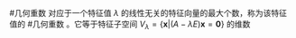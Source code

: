 #几何重数  对应于一个特征值 $\lambda$ 的线性无关的特征向量的最大个数，称为该特征值的 #几何重数 。它等于特征子空间 $V_\lambda = \{\mathbf{x} | (A - \lambda E)\mathbf{x} = \mathbf{0}\}$ 的维数